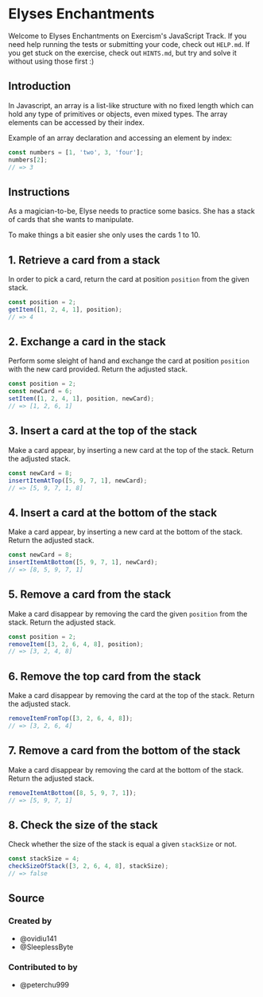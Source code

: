 # Elyses Enchantments

Welcome to Elyses Enchantments on Exercism's JavaScript Track.
If you need help running the tests or submitting your code, check out `HELP.md`.
If you get stuck on the exercise, check out `HINTS.md`, but try and solve it without using those first :)

## Introduction

In Javascript, an array is a list-like structure with no fixed length which can hold any type of primitives or objects, even mixed types.
The array elements can be accessed by their index.

Example of an array declaration and accessing an element by index:

```javascript
const numbers = [1, 'two', 3, 'four'];
numbers[2];
// => 3
```

## Instructions

As a magician-to-be, Elyse needs to practice some basics. She has a stack of cards that she wants to manipulate.

To make things a bit easier she only uses the cards 1 to 10.

## 1. Retrieve a card from a stack

In order to pick a card, return the card at position `position` from the given stack.

```javascript
const position = 2;
getItem([1, 2, 4, 1], position);
// => 4
```

## 2. Exchange a card in the stack

Perform some sleight of hand and exchange the card at position `position` with the new card provided.
Return the adjusted stack.

```javascript
const position = 2;
const newCard = 6;
setItem([1, 2, 4, 1], position, newCard);
// => [1, 2, 6, 1]
```

## 3. Insert a card at the top of the stack

Make a card appear, by inserting a new card at the top of the stack.
Return the adjusted stack.

```javascript
const newCard = 8;
insertItemAtTop([5, 9, 7, 1], newCard);
// => [5, 9, 7, 1, 8]
```

## 4. Insert a card at the bottom of the stack

Make a card appear, by inserting a new card at the bottom of the stack.
Return the adjusted stack.

```javascript
const newCard = 8;
insertItemAtBottom([5, 9, 7, 1], newCard);
// => [8, 5, 9, 7, 1]
```

## 5. Remove a card from the stack

Make a card disappear by removing the card the given `position` from the stack.
Return the adjusted stack.

```javascript
const position = 2;
removeItem([3, 2, 6, 4, 8], position);
// => [3, 2, 4, 8]
```

## 6. Remove the top card from the stack

Make a card disappear by removing the card at the top of the stack.
Return the adjusted stack.

```javascript
removeItemFromTop([3, 2, 6, 4, 8]);
// => [3, 2, 6, 4]
```

## 7. Remove a card from the bottom of the stack

Make a card disappear by removing the card at the bottom of the stack.
Return the adjusted stack.

```javascript
removeItemAtBottom([8, 5, 9, 7, 1]);
// => [5, 9, 7, 1]
```

## 8. Check the size of the stack

Check whether the size of the stack is equal a given `stackSize` or not.

```javascript
const stackSize = 4;
checkSizeOfStack([3, 2, 6, 4, 8], stackSize);
// => false
```

## Source

### Created by

- @ovidiu141
- @SleeplessByte

### Contributed to by

- @peterchu999